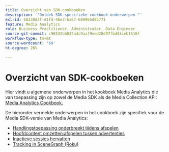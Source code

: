 ```yaml
---
title: Overzicht van SDK-cookboeken
description: '"Ontdek SDK-specifieke cookbook-onderwerpen "'
exl-id: 68230d3f-d1fd-4be3-ba67-689965d85771
feature: Media Analytics
role: Business Practitioner, Administrator, Data Engineer
source-git-commit: c96532bb032a4c9aaf9eed28d97fbd33ceb1516f
workflow-type: tm+mt
source-wordcount: '69'
ht-degree: 26%

---
```


# Overzicht van SDK-cookboeken

Hier vindt u algemene onderwerpen in het kookboek Media Analytics die van toepassing zijn op zowel de Media SDK als de Media Collection API: [Media Analytics Cookbook.](/help/media-analytics-cookbook/media-analytics-cookbook.md)

De hieronder vermelde onderwerpen in het cookboek zijn specifiek voor de Media SDK-versie van Media Analytics:

* [Handlingstoepassing onderbreekt tijdens afspelen](/help/sdk-implement/cookbook/app-interrupts.md)
* [Hoofdcontent omzetten:afspelen tussen advertenties](/help/sdk-implement/cookbook/fix-ad-play-ad.md)
* [Inactieve sessies hervatten](/help/sdk-implement/cookbook/resuming-inactive.md)
* [Tracking in SceneGraph (Roku)](/help/sdk-implement/cookbook/sdk-track-scenegraph.md)
